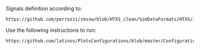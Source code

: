 Signals definition according to:

    https://github.com/perrozzi/cmssw/blob/HTXS_clean/SimDataFormats/HTXS/interface/HiggsTemplateCrossSections.h

Use the following instructions to run:

    https://github.com/latinos/PlotsConfigurations/blob/master/Configurations/ggH/Full2016/README.md

